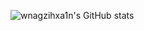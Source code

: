 ![wnagzihxa1n's GitHub stats](https://github-readme-stats.vercel.app/api?username=wnagzihxa1n&show_icons=true&theme=radical)

<!--
**wnagzihxa1n/wnagzihxa1n** is a ✨ _special_ ✨ repository because its `README.md` (this file) appears on your GitHub profile.

Here are some ideas to get you started:

- 🔭 I’m currently working on Huawei Tech
- 🌱 I’m currently learning iOS Jailbreak & Safari Pwn
- 👯 I’m looking to collaborate on ...
- 🤔 I’m looking for help with ...
- 💬 Ask me about ...
- 📫 How to reach me: ...
- 😄 Pronouns: ...
- ⚡ Fun fact: ...
-->
